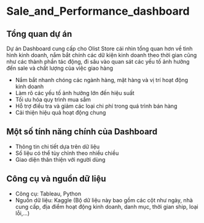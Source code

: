 # Sale_and_Performance_dashboard
## Tổng quan dự án
Dự án Dashboard cung cấp cho Olist Store cái nhìn tổng quan hơn về tình hình kinh doanh, nắm bắt chính các dữ kiện kinh doanh theo thời gian cũng như các thành phần tác động, đi sâu vào quan sát các yếu tố ảnh hưởng đến sale và chất lượng của việc giao hàng
- Nắm bắt nhanh chóng các ngành hàng, mặt hàng và vị trí hoạt động kinh doanh
- Làm rõ các yếu tố ảnh hưởng lớn đến hiệu suất
- Tối ưu hóa quy trình mua sắm
- Hỗ trợ điều tra và giảm các loại chi phí trong quá trình bán hàng
- Cải thiện hiệu quả hoạt động chung

## Một số tính năng chính của Dashboard
- Thông tin chi tiết dựa trên dữ liệu
- Số liệu có thể tùy chỉnh theo nhiều chiều
- Giao diện thân thiện với người dùng

## Công cụ và nguồn dữ liệu
- Công cụ: Tableau, Python
- Nguồn dữ liệu: Kaggle (Bộ dữ liệu này bao gồm các cột như ngày, nhà cung cấp, địa điểm hoạt động kinh doanh, danh mục, thời gian ship, loại lỗi,...)
